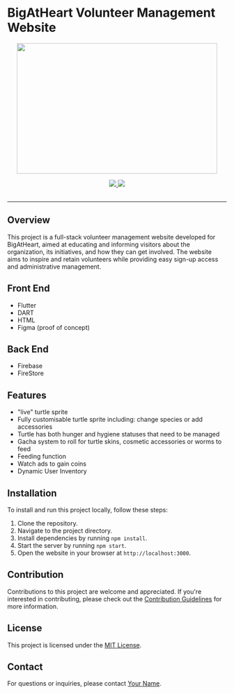 # BigAtHeart Volunteer Management Website

<p align="center">
  <img width="460" height="300" src="thumbnail.png">
</p>
<div align='center'>
  
<a href='https://github.com/your_username/your_repository/releases'>
  
<img src='https://img.shields.io/github/v/release/your_username/your_repository?color=%23FDD835&label=version&style=for-the-badge'>
  
</a>
  
<a href='https://github.com/your_username/your_repository/blob/main/LICENSE'>
  
<img src='https://img.shields.io/github/license/your_username/your_repository?style=for-the-badge'>
  
</a>
  
</div>

<br />

---

## Overview

This project is a full-stack volunteer management website developed for BigAtHeart, aimed at educating and informing visitors about the organization, its initiatives, and how they can get involved. The website aims to inspire and retain volunteers while providing easy sign-up access and administrative management.

## Front End

- Flutter
- DART
- HTML
- Figma (proof of concept)

## Back End

- Firebase
- FireStore

## Features

- "live" turtle sprite
- Fully customisable turtle sprite including: change species or add accessories
- Turtle has both hunger and hygiene statuses that need to be managed
- Gacha system to roll for turtle skins, cosmetic accessories or worms to feed
- Feeding function
- Watch ads to gain coins
- Dynamic User Inventory


## Installation

To install and run this project locally, follow these steps:

1. Clone the repository.
2. Navigate to the project directory.
3. Install dependencies by running `npm install`.
4. Start the server by running `npm start`.
5. Open the website in your browser at `http://localhost:3000`.

## Contribution

Contributions to this project are welcome and appreciated. If you're interested in contributing, please check out the [Contribution Guidelines](CONTRIBUTING.md) for more information.

## License

This project is licensed under the [MIT License](LICENSE).

## Contact

For questions or inquiries, please contact [Your Name](mailto:your@email.com).
